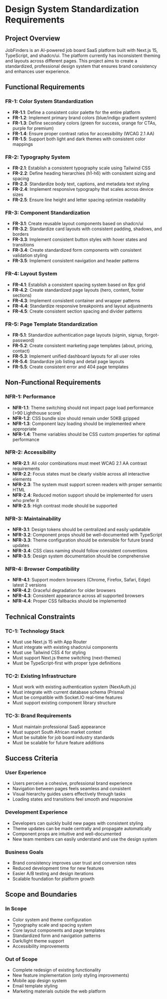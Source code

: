 # Design System Standardization Requirements

## Project Overview
JobFinders is an AI-powered job board SaaS platform built with Next.js 15, TypeScript, and shadcn/ui. The platform currently has inconsistent theming and layouts across different pages. This project aims to create a standardized, professional design system that ensures brand consistency and enhances user experience.

## Functional Requirements

### FR-1: Color System Standardization
- **FR-1.1**: Define a consistent color palette for the entire platform
- **FR-1.2**: Implement primary brand colors (blue/indigo gradient system)
- **FR-1.3**: Define secondary colors (green for success, orange for CTAs, purple for premium)
- **FR-1.4**: Ensure proper contrast ratios for accessibility (WCAG 2.1 AA)
- **FR-1.5**: Support both light and dark themes with consistent color mappings

### FR-2: Typography System
- **FR-2.1**: Establish a consistent typography scale using Tailwind CSS
- **FR-2.2**: Define heading hierarchies (h1-h6) with consistent sizing and spacing
- **FR-2.3**: Standardize body text, captions, and metadata text styling
- **FR-2.4**: Implement responsive typography that scales across device sizes
- **FR-2.5**: Ensure line height and letter spacing optimize readability

### FR-3: Component Standardization
- **FR-3.1**: Create reusable layout components based on shadcn/ui
- **FR-3.2**: Standardize card layouts with consistent padding, shadows, and borders
- **FR-3.3**: Implement consistent button styles with hover states and transitions
- **FR-3.4**: Create standardized form components with consistent validation styling
- **FR-3.5**: Implement consistent navigation and header patterns

### FR-4: Layout System
- **FR-4.1**: Establish a consistent spacing system based on 8px grid
- **FR-4.2**: Create standardized page layouts (hero, content, footer sections)
- **FR-4.3**: Implement consistent container and wrapper patterns
- **FR-4.4**: Standardize responsive breakpoints and layout adjustments
- **FR-4.5**: Create consistent section spacing and divider patterns

### FR-5: Page Template Standardization
- **FR-5.1**: Standardize authentication page layouts (signin, signup, forgot-password)
- **FR-5.2**: Create consistent marketing page templates (about, pricing, contact)
- **FR-5.3**: Implement unified dashboard layouts for all user roles
- **FR-5.4**: Standardize job listing and detail page layouts
- **FR-5.5**: Create consistent error and 404 page templates

## Non-Functional Requirements

### NFR-1: Performance
- **NFR-1.1**: Theme switching should not impact page load performance (>90 Lighthouse score)
- **NFR-1.2**: CSS bundle size should remain under 50KB gzipped
- **NFR-1.3**: Component lazy loading should be implemented where appropriate
- **NFR-1.4**: Theme variables should be CSS custom properties for optimal performance

### NFR-2: Accessibility
- **NFR-2.1**: All color combinations must meet WCAG 2.1 AA contrast requirements
- **NFR-2.2**: Focus states must be clearly visible across all interactive elements
- **NFR-2.3**: The system must support screen readers with proper semantic HTML
- **NFR-2.4**: Reduced motion support should be implemented for users who prefer it
- **NFR-2.5**: High contrast mode should be supported

### NFR-3: Maintainability
- **NFR-3.1**: Design tokens should be centralized and easily updatable
- **NFR-3.2**: Component props should be well-documented with TypeScript
- **NFR-3.3**: Theme configuration should be extensible for future brand updates
- **NFR-3.4**: CSS class naming should follow consistent conventions
- **NFR-3.5**: Design system documentation should be comprehensive

### NFR-4: Browser Compatibility
- **NFR-4.1**: Support modern browsers (Chrome, Firefox, Safari, Edge) latest 2 versions
- **NFR-4.2**: Graceful degradation for older browsers
- **NFR-4.3**: Consistent appearance across all supported browsers
- **NFR-4.4**: Proper CSS fallbacks should be implemented

## Technical Constraints

### TC-1: Technology Stack
- Must use Next.js 15 with App Router
- Must integrate with existing shadcn/ui components
- Must use Tailwind CSS 4 for styling
- Must support Next.js theme switching (next-themes)
- Must be TypeScript-first with proper type definitions

### TC-2: Existing Infrastructure
- Must work with existing authentication system (NextAuth.js)
- Must integrate with current database schema (Prisma)
- Must be compatible with Socket.IO real-time features
- Must support existing component library structure

### TC-3: Brand Requirements
- Must maintain professional SaaS appearance
- Must support South African market context
- Must be suitable for job board industry standards
- Must be scalable for future feature additions

## Success Criteria

### User Experience
- Users perceive a cohesive, professional brand experience
- Navigation between pages feels seamless and consistent
- Visual hierarchy guides users effectively through tasks
- Loading states and transitions feel smooth and responsive

### Development Experience
- Developers can quickly build new pages with consistent styling
- Theme updates can be made centrally and propagate automatically
- Component props are intuitive and well-documented
- New team members can easily understand and use the design system

### Business Goals
- Brand consistency improves user trust and conversion rates
- Reduced development time for new features
- Easier A/B testing and design iterations
- Scalable foundation for platform growth

## Scope and Boundaries

### In Scope
- Color system and theme configuration
- Typography scale and spacing system
- Core layout components and page templates
- Standardized form and navigation patterns
- Dark/light theme support
- Accessibility improvements

### Out of Scope
- Complete redesign of existing functionality
- New feature implementation (only styling improvements)
- Mobile app design system
- Email template styling
- Marketing materials outside the web platform